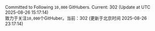 Committed to Following `10,000` GitHubers. Current: <!-- FOLLOWING_COUNT -->302<!-- FOLLOWING_COUNT --> (Update at UTC <!-- LAST_UPDATED -->2025-08-26 15:17:14<!-- LAST_UPDATED -->)<br>
致力于关注`10,000`个GitHuber。当前：<!-- FOLLOWING_COUNT -->302<!-- FOLLOWING_COUNT --> (更新于北京时间 <!-- LAST_UPDATED_CST -->2025-08-26 23:17:14<!-- LAST_UPDATED_CST -->)
